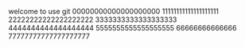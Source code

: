 welcome to use git
00000000000000000000
11111111111111111111
22222222222222222222
3333333333333333333
4444444444444444444
5555555555555555555
66666666666666
77777777777777777777